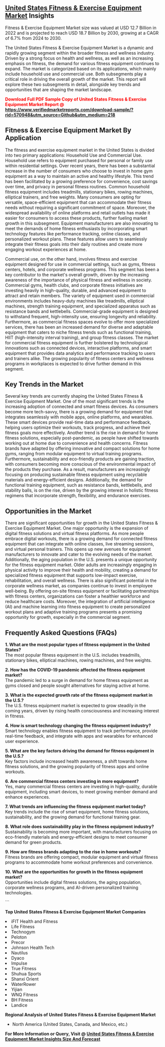 <h2><a href="https://www.verifiedmarketreports.com/download-sample/?rid=570948&amp;utm_source=Github&amp;utm_medium=218" target="_blank">United States Fitness & Exercise Equipment Market</a> Insights</h2><p>Fitness & Exercise Equipment Market size was valued at USD 12.7 Billion in 2022 and is projected to reach USD 18.7 Billion by 2030, growing at a CAGR of 6.7% from 2024 to 2030.</p><p> <p>The United States Fitness & Exercise Equipment Market is a dynamic and rapidly growing segment within the broader fitness and wellness industry. Driven by a strong focus on health and wellness, as well as an increasing emphasis on fitness, the demand for various fitness equipment continues to expand. The market is categorized based on its applications, which mainly include household use and commercial use. Both subsegments play a critical role in driving the overall growth of the market. This report will explore these two subsegments in detail, alongside key trends and opportunities that are shaping the market landscape. <b><p><span class=""><span style="color: #ff0000;"><strong>Download Full PDF Sample Copy of United States Fitness & Exercise Equipment Market Report</strong> @ </span><a href="https://www.verifiedmarketreports.com/download-sample/?rid=570948&amp;utm_source=Github&amp;utm_medium=218" target="_blank">https://www.verifiedmarketreports.com/download-sample/?rid=570948&amp;utm_source=Github&amp;utm_medium=218</a></span></p></b></p> <h2>Fitness & Exercise Equipment Market By Application</h2> <p>The fitness and exercise equipment market in the United States is divided into two primary applications: Household Use and Commercial Use. Household use refers to equipment purchased for personal or family use within residential settings. Over recent years, there has been a substantial increase in the number of consumers who choose to invest in home gym equipment as a way to maintain an active and healthy lifestyle. This trend has been facilitated by a growing preference for convenience, cost savings over time, and privacy in personal fitness routines. Common household fitness equipment includes treadmills, stationary bikes, rowing machines, elliptical trainers, and free weights. Many consumers are opting for versatile, space-efficient equipment that can accommodate their fitness needs without requiring a significant commitment of space. Moreover, the widespread availability of online platforms and retail outlets has made it easier for consumers to access these products, further fueling market growth in this subsegment. Equipment manufacturers are also innovating to meet the demands of home fitness enthusiasts by incorporating smart technology features like performance tracking, online classes, and personalized workout plans. These features allow users to seamlessly integrate their fitness goals into their daily routines and create more engaging workout experiences at home.</p> <p>Commercial use, on the other hand, involves fitness and exercise equipment designed for use in commercial settings, such as gyms, fitness centers, hotels, and corporate wellness programs. This segment has been a key contributor to the market's overall growth, driven by the increasing awareness of the importance of physical fitness and wellness in society. Commercial gyms, health clubs, and corporate fitness initiatives are investing heavily in high-quality, durable, and advanced equipment to attract and retain members. The variety of equipment used in commercial environments includes heavy-duty machines like treadmills, elliptical machines, strength training equipment, and specialized apparatus such as resistance bands and kettlebells. Commercial-grade equipment is designed to withstand frequent, high-intensity use, ensuring longevity and reliability. Furthermore, as commercial fitness spaces evolve to offer more specialized services, there has been an increased demand for diverse and adaptable equipment that caters to niche fitness trends such as functional training, HIIT (high-intensity interval training), and group fitness classes. The market for commercial fitness equipment is further bolstered by technological innovations such as connected devices, interactive platforms, and smart equipment that provides data analytics and performance tracking to users and trainers alike. The growing popularity of fitness centers and wellness programs in workplaces is expected to drive further demand in this segment.</p> <h2>Key Trends in the Market</h2> <p>Several key trends are currently shaping the United States Fitness & Exercise Equipment Market. One of the most significant trends is the increasing adoption of connected and smart fitness devices. As consumers become more tech-savvy, there is a growing demand for equipment that integrates seamlessly with mobile apps, online platforms, and wearables. These smart devices provide real-time data and performance feedback, helping users optimize their workouts, track progress, and achieve their fitness goals more effectively. Another trend is the rise in demand for home fitness solutions, especially post-pandemic, as people have shifted towards working out at home due to convenience and health concerns. Fitness brands have adapted by offering innovative and compact solutions for home gyms, ranging from modular equipment to virtual training programs. Furthermore, sustainability and eco-friendly products are gaining traction, with consumers becoming more conscious of the environmental impact of the products they purchase. As a result, manufacturers are increasingly focusing on producing sustainable fitness equipment using recyclable materials and energy-efficient designs. Additionally, the demand for functional training equipment, such as resistance bands, kettlebells, and stability balls, is on the rise, driven by the growing interest in holistic fitness regimens that incorporate strength, flexibility, and endurance exercises.</p> <h2>Opportunities in the Market</h2> <p>There are significant opportunities for growth in the United States Fitness & Exercise Equipment Market. One major opportunity is the expansion of digital fitness solutions and virtual fitness platforms. As more people embrace digital workouts, there is a growing demand for connected fitness equipment that can integrate with online classes, live streaming sessions, and virtual personal trainers. This opens up new avenues for equipment manufacturers to innovate and cater to the evolving needs of the market. Additionally, the aging population in the U.S. presents a unique opportunity for the fitness equipment market. Older adults are increasingly engaging in physical activity to improve their health and mobility, creating a demand for specialized fitness equipment that supports low-impact exercise, rehabilitation, and overall wellness. There is also significant potential in the corporate wellness market, as companies continue to invest in employee well-being. By offering on-site fitness equipment or facilitating partnerships with fitness centers, organizations can foster a healthier workforce and reduce healthcare costs. Moreover, the integration of artificial intelligence (AI) and machine learning into fitness equipment to create personalized workout plans and adaptive training programs presents a promising opportunity for growth, especially in the commercial segment.</p> <h2>Frequently Asked Questions (FAQs)</h2> <p><b>1. What are the most popular types of fitness equipment in the United States?</b><br> The most popular fitness equipment in the U.S. includes treadmills, stationary bikes, elliptical machines, rowing machines, and free weights.</p> <p><b>2. How has the COVID-19 pandemic affected the fitness equipment market?</b><br> The pandemic led to a surge in demand for home fitness equipment as gyms closed and people sought alternatives for staying active at home.</p> <p><b>3. What is the expected growth rate of the fitness equipment market in the U.S.?</b><br> The U.S. fitness equipment market is expected to grow steadily in the coming years, driven by rising health consciousness and increasing interest in fitness.</p> <p><b>4. How is smart technology changing the fitness equipment industry?</b><br> Smart technology enables fitness equipment to track performance, provide real-time feedback, and integrate with apps and wearables for enhanced user experience.</p> <p><b>5. What are the key factors driving the demand for fitness equipment in the U.S.?</b><br> Key factors include increased health awareness, a shift towards home fitness solutions, and the growing popularity of fitness apps and online workouts.</p> <p><b>6. Are commercial fitness centers investing in more equipment?</b><br> Yes, many commercial fitness centers are investing in high-quality, durable equipment, including smart devices, to meet growing member demand and enhance experiences.</p> <p><b>7. What trends are influencing the fitness equipment market today?</b><br> Key trends include the rise of smart equipment, home fitness solutions, sustainability, and the growing demand for functional training gear.</p> <p><b>8. What role does sustainability play in the fitness equipment industry?</b><br> Sustainability is becoming more important, with manufacturers focusing on eco-friendly materials and energy-efficient designs to meet consumer demand for green products.</p> <p><b>9. How are fitness brands adapting to the rise in home workouts?</b><br> Fitness brands are offering compact, modular equipment and virtual fitness programs to accommodate home workout preferences and convenience.</p> <p><b>10. What are the opportunities for growth in the fitness equipment market?</b><br> Opportunities include digital fitness solutions, the aging population, corporate wellness programs, and AI-driven personalized training technologies.</p> ```</p><p><strong>Top United States Fitness & Exercise Equipment Market Companies</strong></p><div data-test-id=""><p><li>iFIT Health and Fitness</li><li> Life Fitness</li><li> Technogym</li><li> Peloton</li><li> Precor</li><li> Johnson Health Tech</li><li> Nautilus</li><li> Dyaco</li><li> Impulse</li><li> True Fitness</li><li> Shuhua Sports</li><li> Shanxi Orient</li><li> WaterRower</li><li> Yijian</li><li> WNQ Fitness</li><li> BH Fitness</li><li> Landice</li></p><div><strong>Regional Analysis of&nbsp;United States Fitness & Exercise Equipment Market</strong></div><ul><li dir="ltr"><p dir="ltr">North America&nbsp;(United States, Canada, and Mexico, etc.)</p></li></ul><p><strong>For More Information or Query, Visit @&nbsp;</strong><strong><a href="https://www.verifiedmarketreports.com/product/fitness-exercise-equipment-market/?utm_source=Github&amp;utm_medium=218" target="_blank">United States Fitness & Exercise Equipment Market Insights Size And Forecast</a></strong></p></div>
